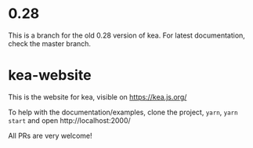 # 0.28

This is a branch for the old 0.28 version of kea. For latest documentation, check the master branch.


# kea-website

This is the website for kea, visible on https://kea.js.org/

To help with the documentation/examples, clone the project, `yarn`, `yarn start` and open http://localhost:2000/

All PRs are very welcome!

